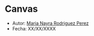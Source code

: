 # Canvas

* Autor: [Maria Nayra Rodriguez Perez](https://github.com/alu0100406122)
* Fecha: XX/XX/XXXX
